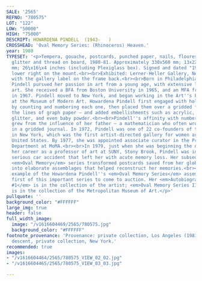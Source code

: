```yaml
---
SALE: '2565'
REFNO: "780575"
LOT: "122"
LOW: "50000"
HIGH: "75000"
DESCRIPT: HOWARDENA PINDELL  (1943-   )
CROSSHEAD: 'Oval Memory Series: (Rhinoceros) Heaven.'
year: 1980
TYPESET: '<p>Tempera, gouache, postcards, punched paper, nails, flourescent paint,
  glitter and thread on board, 1980-81. Approximately 330x560 mm; 13x22 inches; 668x412x102
  mm; 26¼x16¼x4 inches (including Plexiglass box). Signed and dated "1980-81" in pencil,
  lower right on the mount.<br><br>Exhibited: Lerner-Heller Gallery, New York, 1981,
  with the gallery label on the frame back.<br><br>Born in Philadelphia, Howardena
  Pindell pursued her passion in art from a young age, with extensive lessons in fine
  art. She received a BFA from Boston University in 1965, and an MFA from Yale University
  in 1967. Pindell moved to New York, and began working in the Art''s Education Department
  at the Museum of Modern Art. Howardena Pindell first engaged with hole-punched circles
  by counting and numbering each one, then placed them over a gridded form — often
  the lines of graph paper — and added embellishments such as acrylic, watercolor,
  glitter, and even baby powder.<br><br>Pindell''s affinity with numbers and grids
  grew from the influence of her father — a mathematician who often wrote down figures
  in a gridded journal. In 1972, Pindell was one of 22 co-founders of the A.I.R. Gallery
  in New York, which was the first artist-directed gallery for women artists in the
  United States. By 1977, she was appointed associate curator in the Prints and Drawings
  Department at MoMA.<br><br>In 1979, just when she was beginning the next phase of
  her career as a professor of art at SUNY, Stony Brook, Pindell was injured in a
  serious car accident that left her with acute memory loss. Her subsequent 1980-81
  <em>Oval Memory</em> series transformed postcards saved from her global travels
  into elaborate assemblages that helped reconstruct her memories.<br><br> This beautiful
  example of the Howardena Pindell''s <em>Oval Memory Series</em> assemblage is the
  first of this important series to come to auction. Her <em>Autobiography: Oval Memory
  #1</em> is in the collection of the artist; <em>Oval Memory Series II: Castle Dragon.</em>
  is in the collection of the Metropolitan Museum of Art.</p>'
pullquote: ''
background_color: "#FFFFFF"
large_img: true
header: false
full_width_image:
  image: "/v1616604469/2565/780575.jpg"
  background_color: "#FFFFFF"
footnote_provenance: 'Provenance: private collection, Los Angeles (1981); thence by
  descent, private collection, New York.'
recommended: true
images:
- "/v1616604464/2565/780575_VIEW_02_02.jpg"
- "/v1616604465/2565/780575_VIEW_03_03.jpg"

---
```


